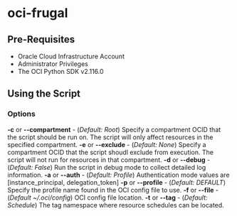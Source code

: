 # oci-frugal

## Pre-Requisites

- Oracle Cloud Infrastructure Account
- Administrator Privileges
- The OCI Python SDK v2.116.0

## Using the Script

### Options

__-c__ or __--compartment__ - (_Default: Root_) Specify a compartment OCID that the script should be run on. The script will only affect resources in the specified compartment.
__-e__ or __--exclude__ - (_Default: None_) Specify a compartment OCID that the script shoudl exclude from execution. The script will not run for resources in that compartment.
__-d__ or __--debug__ - (_Default: False_) Run the script in debug mode to collect detailed log information.
__-a__ or __--auth__ - (_Default: Profile_) Authentication mode values are [instance_principal, delegation_token]
__-p__ or __--profile__ - (_Default: DEFAULT_) Specify the profile name found in the OCI config file to use.
__-f__ or __--file__ - (_Default ~/.oci/config_) OCI config file location.
__-t__ or __--tag__ - (_Default: Schedule_) The tag namespace where resource schedules can be located.
